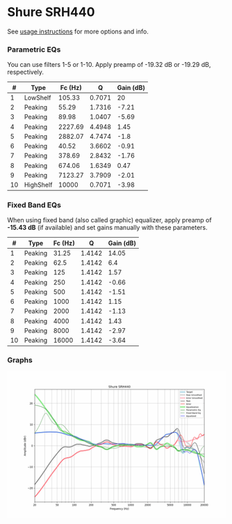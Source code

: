 # Shure SRH440
See [usage instructions](https://github.com/jaakkopasanen/AutoEq#usage) for more options and info.

### Parametric EQs
You can use filters 1-5 or 1-10. Apply preamp of -19.32 dB or -19.29 dB, respectively.

|   # | Type      |   Fc (Hz) |      Q |   Gain (dB) |
|-----|-----------|-----------|--------|-------------|
|   1 | LowShelf  |    105.33 | 0.7071 |       20    |
|   2 | Peaking   |     55.29 | 1.7316 |       -7.21 |
|   3 | Peaking   |     89.98 | 1.0407 |       -5.69 |
|   4 | Peaking   |   2227.69 | 4.4948 |        1.45 |
|   5 | Peaking   |   2882.07 | 4.7474 |       -1.8  |
|   6 | Peaking   |     40.52 | 3.6602 |       -0.91 |
|   7 | Peaking   |    378.69 | 2.8432 |       -1.76 |
|   8 | Peaking   |    674.06 | 1.6349 |        0.47 |
|   9 | Peaking   |   7123.27 | 3.7909 |       -2.01 |
|  10 | HighShelf |  10000    | 0.7071 |       -3.98 |

### Fixed Band EQs
When using fixed band (also called graphic) equalizer, apply preamp of **-15.43 dB** (if available) and set gains manually with these parameters.

|   # | Type    |   Fc (Hz) |      Q |   Gain (dB) |
|-----|---------|-----------|--------|-------------|
|   1 | Peaking |     31.25 | 1.4142 |       14.05 |
|   2 | Peaking |     62.5  | 1.4142 |        6.4  |
|   3 | Peaking |    125    | 1.4142 |        1.57 |
|   4 | Peaking |    250    | 1.4142 |       -0.66 |
|   5 | Peaking |    500    | 1.4142 |       -1.51 |
|   6 | Peaking |   1000    | 1.4142 |        1.15 |
|   7 | Peaking |   2000    | 1.4142 |       -1.13 |
|   8 | Peaking |   4000    | 1.4142 |        1.43 |
|   9 | Peaking |   8000    | 1.4142 |       -2.97 |
|  10 | Peaking |  16000    | 1.4142 |       -3.64 |

### Graphs
![](./Shure%20SRH440.png)
